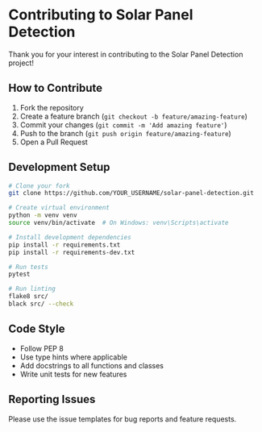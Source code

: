 # Contributing to Solar Panel Detection

Thank you for your interest in contributing to the Solar Panel Detection project!

## How to Contribute

1. Fork the repository
2. Create a feature branch (`git checkout -b feature/amazing-feature`)
3. Commit your changes (`git commit -m 'Add amazing feature'`)
4. Push to the branch (`git push origin feature/amazing-feature`)
5. Open a Pull Request

## Development Setup

```bash
# Clone your fork
git clone https://github.com/YOUR_USERNAME/solar-panel-detection.git

# Create virtual environment
python -m venv venv
source venv/bin/activate  # On Windows: venv\Scripts\activate

# Install development dependencies
pip install -r requirements.txt
pip install -r requirements-dev.txt

# Run tests
pytest

# Run linting
flake8 src/
black src/ --check
```

## Code Style

- Follow PEP 8
- Use type hints where applicable
- Add docstrings to all functions and classes
- Write unit tests for new features

## Reporting Issues

Please use the issue templates for bug reports and feature requests.
